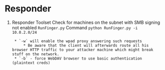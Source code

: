 <!---------------------------------------------------------------------------------
Copyright: (c) BLS OPS LLC.
This program is free software: you can redistribute it and/or modify
it under the terms of the GNU General Public License as published by
the Free Software Foundation, version 3.
This program is distributed in the hope that it will be useful,
but WITHOUT ANY WARRANTY; without even the implied warranty of
MERCHANTABILITY or FITNESS FOR A PARTICULAR PURPOSE. See the
GNU General Public License for more details.
You should have received a copy of the GNU General Public License
along with this program. If not, see <https://www.gnu.org/licenses/>.
--------------------------------------------------------------------------------->
# Responder

1. Responder Toolset
Check for machines on the subnet with SMB signing not enabled
	`RunFinger.py`
		Command
			```
			python RunFinger.py -i 10.0.2.0/24
			```

		* `-w` will enable the wpad proxy answering such requests
			* Be aware that the client will afterwards route all his browser HTTP traffic to your attacker machine which might break stuff on the network.
		* `-b` - force WebDAV browser to use basic authentication (plaintext creds)